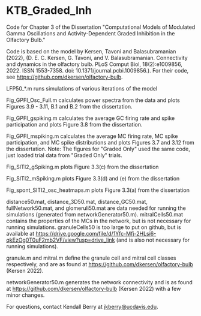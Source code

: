 # KTB_Graded_Inh
Code for Chapter 3 of the Dissertation "Computational Models of Modulated Gamma Oscillations and Activity-Dependent Graded Inhibition in the Olfactory Bulb." 

Code is based on the model by Kersen, Tavoni and Balasubramanian (2022), (D. E. C. Kersen, G. Tavoni, and V. Balasubramanian. Connectivity and dynamics in the olfactory bulb. PLoS Comput Biol, 18(2):e1009856, 2022. ISSN 1553-7358. doi: 10.1371/journal.pcbi.1009856.). For their code, see https://github.com/dkersen/olfactory-bulb.

LFP50_*.m runs simulations of various iterations of the model

 
Fig_GPFI_Osc_Full.m calculates power spectra from the data and plots Figures 3.9 - 3.11, B.1 and B.2 from the dissertation. 

Fig_GPFI_gspiking.m calculates the average GC firing rate and spike participation and plots Figure 3.8 from the dissertation.

Fig_GPFI_mspiking.m calculates the average MC firing rate, MC spike participation, and MC spike distributions and plots Figures 3.7 and 3.12 from the dissertation.
Note: The figures for "Graded Only" used the same code, just loaded trial data from "Graded Only" trials.

Fig_SITI2_gSpiking.m plots Figure 3.3(c) from the dissertation

Fig_SITI2_mSpiking.m plots Figure 3.3(d) and (e) from the dissertation

Fig_spont_SITI2_osc_heatmaps.m plots Figure 3.3(a) from the dissertation

distance50.mat, distance_3D50.mat, distance_GC50.mat, fullNetwork50.mat, and glomeruli50.mat are data needed for running the simulations (generated from networkGenerator50.m). mitralCells50.mat contains the properties of the MCs in the network, but is not necessary for running simulations. granuleCells50 is too large to put on github, but is available at https://drive.google.com/file/d/1Yfc-Mfj-2HLsi6-qkEzOg0T0uF2mb2VF/view?usp=drive_link (and is also not necessary for running simulations).

granule.m and mitral.m define the granule cell and mitral cell classes respectively, and are as found at https://github.com/dkersen/olfactory-bulb (Kersen 2022).

networkGenerator50.m generates the network connectivity and is as found at https://github.com/dkersen/olfactory-bulb (Kersen 2022) with a few minor changes.

For questions, contact Kendall Berry at jkberry@ucdavis.edu.
